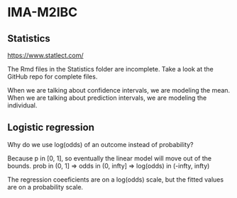 # IMA-M2IBC

## Statistics
https://www.statlect.com/

The Rmd files in the Statistics folder are incomplete. Take a look at the GitHub repo for complete files.

When we are talking about confidence intervals, we are modeling the mean.
When we are talking about prediction intervals, we are modeling the individual.


## Logistic regression

Why do we use log(odds) of an outcome instead of probability?

Because p in [0, 1], so eventually the linear model will move out of the bounds.
prob in (0, 1] => odds in (0, infty] => log(odds) in (-infty, infty)

The regression coeeficients are on a log(odds) scale, but the fitted values are on a probability scale.
